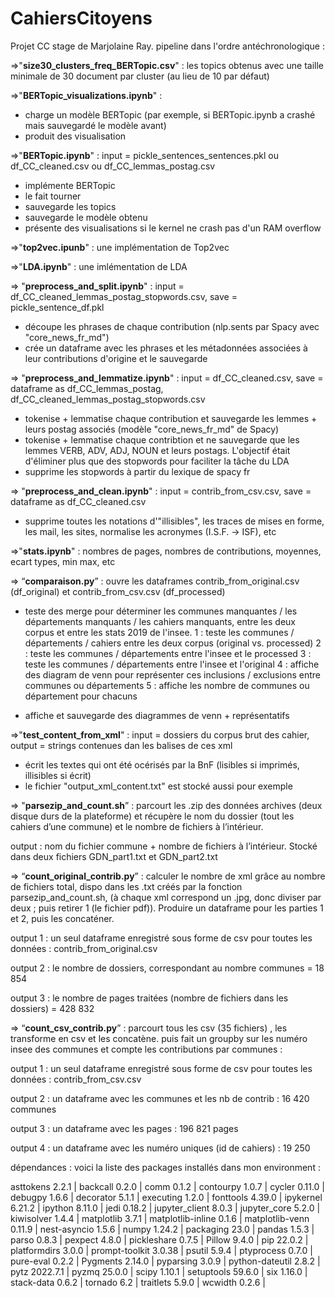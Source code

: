 # CahiersCitoyens
Projet CC
stage de Marjolaine Ray.
pipeline dans l'ordre antéchronologique :

=>"**size30_clusters_freq_BERTopic.csv**" : les topics obtenus avec une taille minimale de 30 document par cluster (au lieu de 10 par défaut)

=>"**BERTopic_visualizations.ipynb**" : 
* charge un modèle BERTopic (par exemple, si BERTopic.ipynb a crashé mais sauvegardé le modèle avant)
* produit des visualisation

=>"**BERTopic.ipynb**" : input = pickle_sentences_sentences.pkl ou df_CC_cleaned.csv ou df_CC_lemmas_postag.csv
* implémente BERTopic
* le fait tourner
* sauvegarde les topics
* sauvegarde le modèle obtenu
* présente des visualisations si le kernel ne crash pas d'un RAM overflow

=>"**top2vec.ipunb**" : une implémentation de Top2vec

=>"**LDA.ipynb**" : une imlémentation de LDA

=> "**preprocess_and_split.ipynb**" : input = df_CC_cleaned_lemmas_postag_stopwords.csv, save = pickle_sentence_df.pkl
* découpe les phrases de chaque contribution (nlp.sents par Spacy avec "core_news_fr_md")
* crée un dataframe avec les phrases et les métadonnées associées à leur contributions d'origine et le sauvegarde

=> "**preprocess_and_lemmatize.ipynb**" : input = df_CC_cleaned.csv, save = dataframe as df_CC_lemmas_postag, df_CC_cleaned_lemmas_postag_stopwords.csv
* tokenise + lemmatise chaque contribution et sauvegarde les lemmes + leurs postag associés (modèle "core_news_fr_md" de Spacy) 
* tokenise + lemmatise chaque contribtion et ne sauvegarde que les lemmes VERB, ADV, ADJ, NOUN et leurs postags. L'objectif était d'éliminer plus que des stopwords pour faciliter la tâche du LDA
* supprime les stopwords à partir du lexique de spacy fr 

=> "**preprocess_and_clean.ipynb**" : input = contrib_from_csv.csv, save = dataframe as df_CC_cleaned.csv
* supprime toutes les notations d'"illisibles", les traces de mises en forme, les mail, les sites, normalise les acronymes (I.S.F. -> ISF), etc

=>"**stats.ipynb**" : nombres de pages, nombres de contributions, moyennes, ecart types, min max, etc

=> “**comparaison.py**” : ouvre les dataframes contrib_from_original.csv (df_original) et contrib_from_csv.csv (df_processed)
* teste des merge pour déterminer les communes manquantes / les départements manquants / les cahiers manquants, entre les deux corpus et entre les stats 2019 de l'insee.
1 : teste les communes / départements / cahiers entre les deux corpus (original vs. processed)
2 : teste les communes / départements entre l'insee et le processed
3 : teste les communes / départements entre l'insee et l'original
4 : affiche des diagram de venn pour représenter ces inclusions / exclusions entre communes ou départements
5 : affiche les nombre de communes ou département pour chacuns

* affiche et sauvegarde des diagrammes de venn + représentatifs

=>"**test_content_from_xml**" : input = dossiers du corpus brut des cahier, output = strings contenues dan les balises <content> de ces xml
* écrit les textes qui ont été océrisés par la BnF (lisibles si imprimés, illisibles si écrit)
* le fichier "output_xml_content.txt" est stocké aussi pour exemple

=> "**parsezip_and_count.sh**” : parcourt les .zip des données archives (deux disque durs de la plateforme) et récupère le nom du dossier (tout les cahiers d’une commune) et le nombre de fichiers à l’intérieur.

output : nom du fichier commune + nombre de fichiers à l’intérieur. Stocké dans deux fichiers GDN_part1.txt et GDN_part2.txt

=> “**count_original_contrib.py**” : calculer le nombre de xml grâce au nombre de fichiers total, dispo dans les .txt créés par la fonction parsezip_and_count.sh, (à chaque xml correspond un .jpg, donc diviser par deux ; puis retirer 1 (le fichier pdf)). Produire un dataframe pour les parties 1 et 2, puis les concaténer.

output 1 : un seul dataframe enregistré sous forme de csv pour toutes les données : contrib_from_original.csv

output 2 : le nombre de dossiers, correspondant au nombre communes = 18 854

output 3 : le nombre de pages traitées (nombre de fichiers dans les dossiers) = 428 832

=> “**count_csv_contrib.py**” : parcourt tous les csv (35 fichiers) , les transforme en csv et les concatène. puis fait un groupby sur les numéro insee des communes et compte les contributions par communes :

output 1 : un seul dataframe enregistré sous forme de csv pour toutes les données : contrib_from_csv.csv

output 2 : un dataframe avec les communes et les nb de contrib : 16 420 communes

output 3 : un dataframe avec les pages : 196 821 pages

output 4 : un dataframe avec les numéro uniques (id de cahiers) : 19 250

dépendances : voici la liste des packages installés dans mon environment :

asttokens         2.2.1 | 
backcall          0.2.0 | 
comm              0.1.2 | 
contourpy         1.0.7 | 
cycler            0.11.0 | 
debugpy           1.6.6 | 
decorator         5.1.1 | 
executing         1.2.0 | 
fonttools         4.39.0 | 
ipykernel         6.21.2 | 
ipython           8.11.0 | 
jedi              0.18.2 | 
jupyter_client    8.0.3 | 
jupyter_core      5.2.0 | 
kiwisolver        1.4.4 | 
matplotlib        3.7.1 | 
matplotlib-inline 0.1.6 | 
matplotlib-venn   0.11.9 | 
nest-asyncio      1.5.6 | 
numpy             1.24.2 | 
packaging         23.0 | 
pandas            1.5.3 | 
parso             0.8.3 | 
pexpect           4.8.0 | 
pickleshare       0.7.5 | 
Pillow            9.4.0 | 
pip               22.0.2 | 
platformdirs      3.0.0 | 
prompt-toolkit    3.0.38 | 
psutil            5.9.4 | 
ptyprocess        0.7.0 | 
pure-eval         0.2.2 | 
Pygments          2.14.0 | 
pyparsing         3.0.9 | 
python-dateutil   2.8.2 | 
pytz              2022.7.1 | 
pyzmq             25.0.0 | 
scipy             1.10.1 | 
setuptools        59.6.0 | 
six               1.16.0 | 
stack-data        0.6.2 | 
tornado           6.2 | 
traitlets         5.9.0 | 
wcwidth           0.2.6 | 
